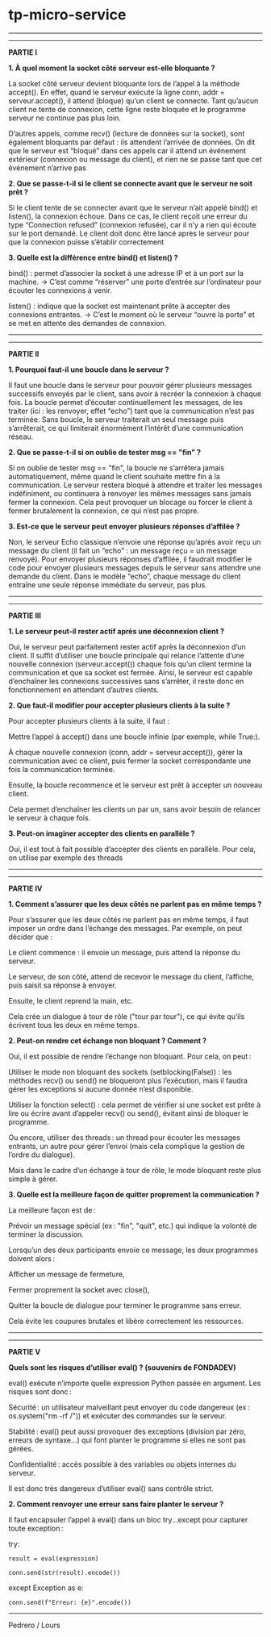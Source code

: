 # __tp-micro-service__

-----------------------------------------------------------------------------------------------------------

-----------------------------------------------------------------------------------------------------------

**__PARTIE I__**


**1. À quel moment la socket côté serveur est-elle bloquante ?**

La socket côté serveur devient bloquante lors de l’appel à la méthode accept().
En effet, quand le serveur exécute la ligne conn, addr = serveur.accept(), il attend (bloque) qu’un client se connecte. Tant qu’aucun client ne tente de connexion, cette ligne reste bloquée et le programme serveur ne continue pas plus loin.

D’autres appels, comme recv() (lecture de données sur la socket), sont également bloquants par défaut : ils attendent l’arrivée de données.
On dit que le serveur est “bloqué” dans ces appels car il attend un événement extérieur (connexion ou message du client), et rien ne se passe tant que cet événement n’arrive pas


**2. Que se passe-t-il si le client se connecte avant que le serveur ne soit prêt ?**

Si le client tente de se connecter avant que le serveur n’ait appelé bind() et listen(), la connexion échoue.
Dans ce cas, le client reçoit une erreur du type “Connection refused” (connexion refusée), car il n’y a rien qui écoute sur le port demandé.
Le client doit donc être lancé après le serveur pour que la connexion puisse s’établir correctement


**3. Quelle est la différence entre bind() et listen() ?**

bind() : permet d’associer la socket à une adresse IP et à un port sur la machine.
→ C’est comme “réserver” une porte d’entrée sur l’ordinateur pour écouter les connexions à venir.

listen() : indique que la socket est maintenant prête à accepter des connexions entrantes.
→ C’est le moment où le serveur “ouvre la porte” et se met en attente des demandes de connexion.


-----------------------------------------------------------------------------------------------------------

-----------------------------------------------------------------------------------------------------------

**__PARTIE II__**

**1. Pourquoi faut-il une boucle dans le serveur ?**

Il faut une boucle dans le serveur pour pouvoir gérer plusieurs messages successifs envoyés par le client, sans avoir à recréer la connexion à chaque fois.
La boucle permet d’écouter continuellement les messages, de les traiter (ici : les renvoyer, effet “echo”) tant que la communication n’est pas terminée.
Sans boucle, le serveur traiterait un seul message puis s’arrêterait, ce qui limiterait énormément l’intérêt d’une communication réseau.

**2. Que se passe-t-il si on oublie de tester msg == "fin" ?**

Si on oublie de tester msg == "fin", la boucle ne s’arrêtera jamais automatiquement, même quand le client souhaite mettre fin à la communication.
Le serveur restera bloqué à attendre et traiter les messages indéfiniment, ou continuera à renvoyer les mêmes messages sans jamais fermer la connexion.
Cela peut provoquer un blocage ou forcer le client à fermer brutalement la connexion, ce qui n’est pas propre.

**3. Est-ce que le serveur peut envoyer plusieurs réponses d’affilée ?**

Non, le serveur Echo classique n’envoie une réponse qu’après avoir reçu un message du client (il fait un “echo” : un message reçu = un message renvoyé).
Pour envoyer plusieurs réponses d’affilée, il faudrait modifier le code pour envoyer plusieurs messages depuis le serveur sans attendre une demande du client.
Dans le modèle “echo”, chaque message du client entraîne une seule réponse immédiate du serveur, pas plus.


-----------------------------------------------------------------------------------------------------------

-----------------------------------------------------------------------------------------------------------

**__PARTIE III__**

**1. Le serveur peut-il rester actif après une déconnexion client ?**

Oui, le serveur peut parfaitement rester actif après la déconnexion d’un client.
Il suffit d’utiliser une boucle principale qui relance l’attente d’une nouvelle connexion (serveur.accept()) chaque fois qu’un client termine la communication et que sa socket est fermée.
Ainsi, le serveur est capable d’enchaîner les connexions successives sans s’arrêter, il reste donc en fonctionnement en attendant d’autres clients.

**2. Que faut-il modifier pour accepter plusieurs clients à la suite ?**

Pour accepter plusieurs clients à la suite, il faut :

Mettre l’appel à accept() dans une boucle infinie (par exemple, while True:).

À chaque nouvelle connexion (conn, addr = serveur.accept()), gérer la communication avec ce client, puis fermer la socket correspondante une fois la communication terminée.

Ensuite, la boucle recommence et le serveur est prêt à accepter un nouveau client.

Cela permet d’enchaîner les clients un par un, sans avoir besoin de relancer le serveur à chaque fois.

**3. Peut-on imaginer accepter des clients en parallèle ?**

Oui, il est tout à fait possible d’accepter des clients en parallèle.
Pour cela, on utilise par exemple des threads


-----------------------------------------------------------------------------------------------------------

-----------------------------------------------------------------------------------------------------------

**__PARTIE IV__**

**1. Comment s’assurer que les deux côtés ne parlent pas en même temps ?**

Pour s’assurer que les deux côtés ne parlent pas en même temps, il faut imposer un ordre dans l’échange des messages. Par exemple, on peut décider que :

Le client commence : il envoie un message, puis attend la réponse du serveur.

Le serveur, de son côté, attend de recevoir le message du client, l’affiche, puis saisit sa réponse à envoyer.

Ensuite, le client reprend la main, etc.

Cela crée un dialogue à tour de rôle ("tour par tour"), ce qui évite qu’ils écrivent tous les deux en même temps.

**2. Peut-on rendre cet échange non bloquant ? Comment ?**

Oui, il est possible de rendre l’échange non bloquant.
Pour cela, on peut :

Utiliser le mode non bloquant des sockets (setblocking(False)) : les méthodes recv() ou send() ne bloqueront plus l’exécution, mais il faudra gérer les exceptions si aucune donnée n’est disponible.

Utiliser la fonction select() : cela permet de vérifier si une socket est prête à lire ou écrire avant d’appeler recv() ou send(), évitant ainsi de bloquer le programme.

Ou encore, utiliser des threads : un thread pour écouter les messages entrants, un autre pour gérer l’envoi (mais cela complique la gestion de l’ordre du dialogue).

Mais dans le cadre d’un échange à tour de rôle, le mode bloquant reste plus simple à gérer.

**3. Quelle est la meilleure façon de quitter proprement la communication ?**

La meilleure façon est de :

Prévoir un message spécial (ex : "fin", "quit", etc.) qui indique la volonté de terminer la discussion.

Lorsqu’un des deux participants envoie ce message, les deux programmes doivent alors :

Afficher un message de fermeture,

Fermer proprement la socket avec close(),

Quitter la boucle de dialogue pour terminer le programme sans erreur.

Cela évite les coupures brutales et libère correctement les ressources.


-----------------------------------------------------------------------------------------------------------

-----------------------------------------------------------------------------------------------------------

**__PARTIE V__**

**Quels sont les risques d’utiliser eval() ? (souvenirs de FONDADEV)**

eval() exécute n’importe quelle expression Python passée en argument. Les risques sont donc :

Sécurité : un utilisateur malveillant peut envoyer du code dangereux (ex : os.system("rm -rf /")) et exécuter des commandes sur le serveur.

Stabilité : eval() peut aussi provoquer des exceptions (division par zéro, erreurs de syntaxe…) qui font planter le programme si elles ne sont pas gérées.

Confidentialité : accès possible à des variables ou objets internes du serveur.

Il est donc très dangereux d’utiliser eval() sans contrôle strict.

**2. Comment renvoyer une erreur sans faire planter le serveur ?**

Il faut encapsuler l’appel à eval() dans un bloc try...except pour capturer toute exception :


try:

    result = eval(expression)
    
    conn.send(str(result).encode())
    
except Exception as e:

    conn.send(f"Erreur: {e}".encode())
    


-----------------------------------------------------------------------------------------------------------

Pedrero / Lours
